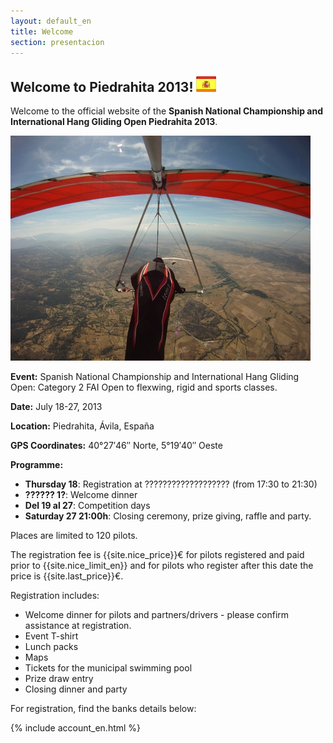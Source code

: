 ```yaml
---
layout: default_en
title: Welcome
section: presentacion
---
```


<h2 class="welcome">Welcome to Piedrahita 2013! <a href="presentacion.html" title="¡Bienvenidos! (versión en castellano)"><img src="images/spanish.png"/></a></h2>


Welcome to the official website of the **Spanish National Championship and International Hang Gliding Open Piedrahita 2013**.

<a class="media" target="_blank" href="https://plus.google.com/photos/102973229036192373723/albums/5672390763094481009/5672391020931582690?banner=pwa" title="Flying over Piedrahita (Günter Porath)"><img class="right" src="images/gunter_carlos_sobre_piedrahita.jpg" alt="Flying over Piedrahita (Günter Porath)"/></a>

**Event:** Spanish National Championship and International Hang Gliding Open: Category 2 FAI Open to flexwing, rigid and sports classes.

**Date:** July 18-27, 2013

**Location:** Piedrahita, Ávila, España

**GPS Coordinates:** 40°27′46″ Norte, 5°19′40″ Oeste

**Programme:**

* **Thursday 18**: Registration at ??????????????????? (from 17:30 to 21:30)
* **?????? 1?**: Welcome dinner
* **Del 19 al 27**: Competition days
* **Saturday 27 21:00h**: Closing ceremony, prize giving, raffle and party.

Places are limited to 120 pilots.

The registration fee is {{site.nice_price}}&euro; for pilots registered and paid prior to {{site.nice_limit_en}} and for pilots who register after this date the price is {{site.last_price}}&euro;.

Registration includes:

* Welcome dinner for pilots and partners/drivers - please confirm assistance at registration.
* Event T-shirt
* Lunch packs
* Maps
* Tickets for the municipal swimming pool
* Prize draw entry
* Closing dinner and party

For registration, find the banks details below:

{% include account_en.html %} 

